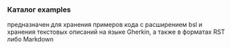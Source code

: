 ### Каталог examples

предназначен для хранения примеров кода c расширением bsl и хранения текстовых описаний на языке Gherkin, а также в форматах RST либо Markdown
